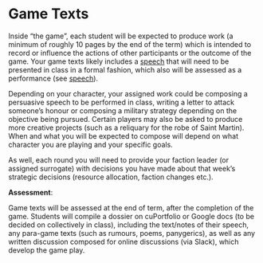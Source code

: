 # Game Texts

Inside “the game”, each student will be expected to produce work (a minimum of roughly 10 pages by the end of the term) which is intended to record or influence the actions of other participants or the outcome of the game. Your game texts likely includes a [speech](speech.md) that will need to be presented in class in a formal fashion, which also will be assessed as a performance (see [speech](speech.md)).&#x20;

Depending on your character, your assigned work could be composing a persuasive speech to be performed in class, writing a letter to attack someone’s honour or composing a military strategy depending on the objective being pursued. Certain players may also be asked to produce more creative projects (such as a reliquary for the robe of Saint Martin). When and what you will be expected to compose will depend on what character you are playing and your specific goals.

As well, each round you will need to provide your faction leader (or assigned surrogate) with decisions you have made about that week’s strategic decisions (resource allocation, faction changes etc.).

**Assessment**:&#x20;

Game texts will be assessed at the end of term, after the completion of the game. Students will compile a dossier on cuPortfolio or Google docs (to be decided on collectively in class), including the text/notes of their speech, any para-game texts (such as rumours, poems, panygerics), as well as any written discussion composed for online discussions (via Slack), which develop the game play.&#x20;
